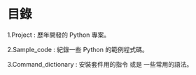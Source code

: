 # 目錄

1.Project : 歷年開發的 Python 專案。

2.Sample_code : 紀錄一些 Python 的範例程式碼。

3.Command_dictionary : 安裝套件用的指令 或是 一些常用的語法。
